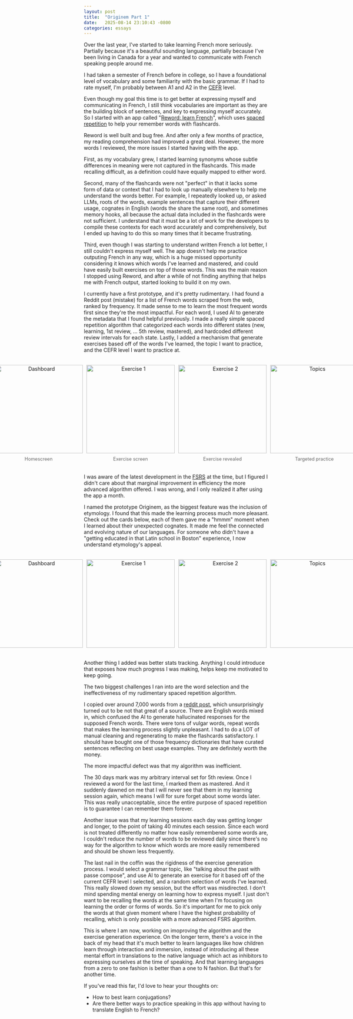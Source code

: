 ```yaml
---
layout: post
title:  "Originem Part 1"
date:   2025-08-14 23:10:43 -0800
categories: essays
---
```


Over the last year, I've started to take learning French more seriously. Partially because it's a beautiful sounding language, partially because I've been living in Canada for a year and wanted to communicate with French speaking people around me.

I had taken a semester of French before in college, so I have a foundational level of vocabulary and some familiarity with the basic grammar. If I had to rate myself, I'm probably between A1 and A2 in the [CEFR](https://en.wikipedia.org/wiki/Common_European_Framework_of_Reference_for_Languages) level.

Even though my goal this time is to get better at expressing myself and communicating in French, I still think vocabularies are important as they are the building block of sentences, and key to expressing myself accurately. So I started with an app called "[Reword: learn French](https://reword.app/en/fr)", which uses [spaced repetition](https://en.wikipedia.org/wiki/Spaced_repetition) to help your remember words with flashcards. 

Reword is well built and bug free. And after only a few months of practice, my reading comprehension had improved a great deal. However, the more words I reviewed, the more issues I started having with the app.

First, as my vocabulary grew, I started learning synonyms whose subtle differences in meaning were not captured in the flashcards. This made recalling difficult, as a definition could have equally mapped to either word.

Second, many of the flashcards were not "perfect" in that it lacks some form of data or context that I had to look up manually elsewhere to help me understand the words better. For example, I repeatedly looked up, or asked LLMs, roots of the words, example sentences that capture their different usage, cognates in English (words the share the same root), and sometimes memory hooks, all because the actual data included in the flashcards were not sufficient. I understand that it must be a lot of work for the developers to compile these contexts for each word accurately and comprehensively, but I ended up having to do this so many times that it became frustrating. 

Third, even though I was starting to understand written French a lot better, I still couldn't express myself well. The app doesn't help me practice outputing French in any way, which is a huge missed opportunity considering it knows which words I've learned and mastered, and could have easily built exercises on top of those words. This was the main reason I stopped using Reword, and after a while of not finding anything that helps me with French output, started looking to build it on my own.

I currently have a first prototype, and it's pretty rudimentary. I had found a Reddit post (mistake) for a list of French words scraped from the web, ranked by frequency. It made sense to me to learn the most frequent words first since they're the most impactful. For each word, I used AI to generate the metadata that I found helpful previously. I made a really simple spaced repetition algorithm that categorized each words into different states (new, learning, 1st review, ... 5th review, mastered), and hardcoded different review intervals for each state. Lastly, I added a mechanism that generate exercises based off of the words I've learned, the topic I want to practice, and the CEFR level I want to practice at. 

<div style="display: flex; justify-content: center; gap: 10px; margin: 2rem 0; width: 100vw; position: relative; left: 50%; right: 50%; margin-left: -50vw; margin-right: -50vw; padding: 0 20px; box-sizing: border-box;">
  <figure style="margin: 0; text-align: center;">
    <img src="/assets/originem1/dashboard.PNG" width="240" alt="Dashboard"/>
    <figcaption style="margin-top: 8px; font-size: 0.9em; color: #666;">Homescreen</figcaption>
  </figure>
  <figure style="margin: 0; text-align: center;">
    <img src="/assets/originem1/exercise1.PNG" width="240" alt="Exercise 1"/>
    <figcaption style="margin-top: 8px; font-size: 0.9em; color: #666;">Exercise screen</figcaption>
  </figure>
  <figure style="margin: 0; text-align: center;">
    <img src="/assets/originem1/exercise2.PNG" width="240" alt="Exercise 2"/>
    <figcaption style="margin-top: 8px; font-size: 0.9em; color: #666;">Exercise revealed</figcaption>
  </figure>
  <figure style="margin: 0; text-align: center;">
    <img src="/assets/originem1/topics.png" width="240" alt="Topics"/>
    <figcaption style="margin-top: 8px; font-size: 0.9em; color: #666;">Targeted practice</figcaption>
  </figure>
</div>

I was aware of the latest development in the [FSRS](https://github.com/open-spaced-repetition/fsrs4anki/wiki/ABC-of-FSRS) at the time, but I figured I didn't care about that marginal improvement in efficiency the more advanced algorithm offered. I was wrong, and I only realized it after using the app a month. 

I named the prototype Originem, as the biggest feature was the inclusion of etymology. I found that this made the learning process much more pleasant. Check out the cards below, each of them gave me a "hmmm" moment when I learned about their unexpected cognates. It made me feel the connected and evolving nature of our languages. For someone who didn't have a "getting educated in that Latin school in Boston" experience, I now understand etymology's appeal. 

<div style="display: flex; justify-content: center; gap: 10px; margin: 2rem 0; width: 100vw; position: relative; left: 50%; right: 50%; margin-left: -50vw; margin-right: -50vw; padding: 0 20px; box-sizing: border-box;">
  <figure style="margin: 0; text-align: center;">
    <img src="/assets/originem1/etouffer1.PNG" width="240" alt="Dashboard"/>
  </figure>
  <figure style="margin: 0; text-align: center;">
    <img src="/assets/originem1/etouffer2.PNG" width="240" alt="Exercise 1"/>
  </figure>
  <figure style="margin: 0; text-align: center;">
    <img src="/assets/originem1/piege1.PNG" width="240" alt="Exercise 2"/>
  </figure>
  <figure style="margin: 0; text-align: center;">
    <img src="/assets/originem1/piege2.PNG" width="240" alt="Topics"/>
  </figure>
</div>


Another thing I added was better stats tracking. Anything I could introduce that exposes how much progress I was making, helps keep me motivated to keep going.

The two biggest challenges I ran into are the word selection and the ineffectiveness of my rudimentary spaced repetition algorithm. 

I copied over around 7,000 words from a [reddit post](https://www.reddit.com/r/French/comments/140xl68/resource_free_top_10000_french_words_listgrouped/), which unsurprisingly turned out to be not that great of a source. There are English words mixed in, which confused the AI to generate hallucinated responses for the supposed French words. There were tons of vulgar words, repeat words that makes the learning process slightly unpleasant. I had to do a LOT of manual cleaning and regenerating to make the flashcards satisfactory. I should have bought one of those frequency dictionaries that have curated sentences reflecting on best usage examples. They are definitely worth the money.  

The more impactful defect was that my algorithm was inefficient.

The 30 days mark was my arbitrary interval set for 5th review. Once I reviewed a word for the last time, I marked them as mastered. And it suddenly dawned on me that I will never see that them in my learning session again, which means I will for sure forget about some words later. This was really unacceptable, since the entire purpose of spaced repetition is to guarantee I can remember them forever. 

Another issue was that my learning sessions each day was getting longer and longer, to the point of taking 40 minutes each session. Since each word is not treated differently no matter how easily remembered some words are, I couldn't reduce the number of words to be reviewed daily since there's no way for the algorithm to know which words are more easily remembered and should be shown less frequently.

The last nail in the coffin was the rigidness of the exercise generation process. I would select a grammar topic, like "talking about the past with passe compose", and use AI to generate an exercise for it based off of the current CEFR level I selected, and a random selection of words I've learned. This really slowed down my session, but the effort was misdirected. I don't mind spending mental energy on learning how to express myself. I just don't want to be recalling the words at the same time when I'm focusing on learning the order or forms of words. So it's important for me to pick only the words at that given moment where I have the highest probability of recalling, which is only possible with a more advanced FSRS algorithm.

This is where I am now, working on imoproving the algorithm and the exercise generation experience. On the longer term, there's a voice in the back of my head that it's much better to learn languages like how children learn through interaction and immersion, instead of introducing all these mental effort in translations to the native language which act as inhibitors to expressing ourselves at the time of speaking. And that learning languages from a zero to one fashion is better than a one to N fashion. But that's for another time.

If you've read this far, I'd love to hear your thoughts on:
- How to best learn conjugations?
- Are there better ways to practice speaking in this app without having to translate English to French?